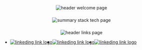 <div align="center">
  <img src="https://iili.io/JujIx8G.png" alt="header welcome page" />
</div>

###

<div align="center">
  <img  src="https://iili.io/JujI7M7.png" alt="summary stack tech page"  />
</div>

###

<div align="center">
  <img src="https://iili.io/Juj51jf.png" alt="header links page"  />
  <ul style="display:flex">
     <li>
       <a href="https://www.linkedin.com/in/matiassiocordich/" target="_blank">
         <img src="https://iili.io/Juj51jf.png](https://iili.io/JujYosR.png" alt="linkeding link logo"/>
       </a>
     </li>
    <li>
       <a href="https://www.linkedin.com/in/matiassiocordich/" target="_blank">
         <img src="https://iili.io/Juj51jf.png](https://iili.io/JujYosR.png" alt="linkeding link logo"/>
       </a>
     </li>
    <li>
       <a href="https://www.linkedin.com/in/matiassiocordich/" target="_blank">
         <img src="https://iili.io/Juj51jf.png](https://iili.io/JujYosR.png" alt="linkeding link logo"/>
       </a>
     </li>
  </ul>
</div>

###
